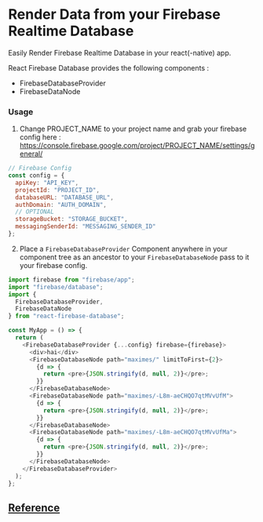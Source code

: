 # Render Data from your Firebase Realtime Database

Easily Render Firebase Realtime Database in your react(-native) app.

React Firebase Database provides the following components :

- FirebaseDatabaseProvider
- FirebaseDataNode

### Usage

1. Change PROJECT_NAME to your project name and grab your firebase config here :
   https://console.firebase.google.com/project/PROJECT_NAME/settings/general/

```javascript
// Firebase Config
const config = {
  apiKey: "API_KEY",
  projectId: "PROJECT_ID",
  databaseURL: "DATABASE_URL",
  authDomain: "AUTH_DOMAIN",
  // OPTIONAL
  storageBucket: "STORAGE_BUCKET",
  messagingSenderId: "MESSAGING_SENDER_ID"
};
```

2. Place a `FirebaseDatabaseProvider` Component anywhere in your component tree as an ancestor to your `FirebaseDatabaseNode` pass to it your firebase config.

```javascript
import firebase from "firebase/app";
import "firebase/database";
import {
  FirebaseDatabaseProvider,
  FirebaseDataNode
} from "react-firebase-database";

const MyApp = () => {
  return (
    <FirebaseDatabaseProvider {...config} firebase={firebase}>
      <div>hai</div>
      <FirebaseDatabaseNode path="maximes/" limitToFirst={2}>
        {d => {
          return <pre>{JSON.stringify(d, null, 2)}</pre>;
        }}
      </FirebaseDatabaseNode>
      <FirebaseDatabaseNode path="maximes/-L8m-aeCHQO7qtMVvUfM">
        {d => {
          return <pre>{JSON.stringify(d, null, 2)}</pre>;
        }}
      </FirebaseDatabaseNode>
      <FirebaseDatabaseNode path="maximes/-L8m-aeCHQO7qtMVvUfMa">
        {d => {
          return <pre>{JSON.stringify(d, null, 2)}</pre>;
        }}
      </FirebaseDatabaseNode>
    </FirebaseDatabaseProvider>
  );
};
```

## [Reference](https://firebase.google.com/docs/database/)
